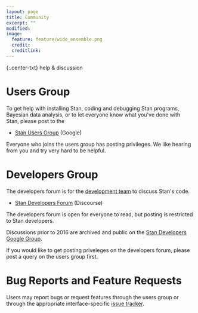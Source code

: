 ```yaml
---
layout: page
title: Community
excerpt: ""
modified:
image:
  feature: feature/wide_ensemble.png
  credit:
  creditlink:
---
```


{:.center-txt}
help &amp; discussion


# Users Group

To get help with installing Stan, coding and debugging Stan programs,
Bayesian data analysis, or to let everyone know what you've done with
Stan, please post to the

* <a href="https://groups.google.com/forum/?fromgroups#!forum/stan-users">Stan Users Group</a>
  <span class="note">(Google)</span>

Everyone who joins the users group has posting privileges.  We like
hearing from you and try very hard to be helpful.


# Developers Group

The developers forum is for the [development team](/team/) to discuss
Stan's code.

* <a href="http://discourse.mc-stan.org/">Stan Developers Forum</a>
  <span class="note">(Discourse)</span>

The developers forum is open for everyone to read, but posting is
restricted to Stan developers.

Discussions prior to 2016 are archived and public on the 
<a href="https://groups.google.com/forum/?fromgroups#!forum/stan-dev">Stan Developers Google Group</a>.

If you would like to get posting priveleges on the developers forum,
please post a query on the users group first.


# Bug Reports and Feature Requests

Users may report bugs or request features through the users group or
through the appropriate interface-specific [issue tracker](/issues/).
